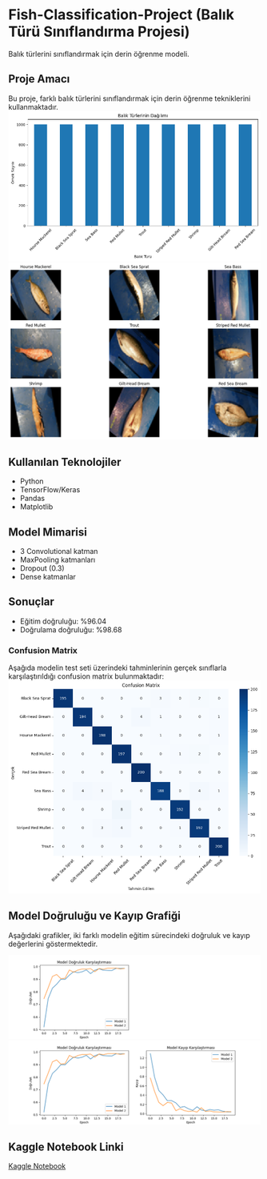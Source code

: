 # Fish-Classification-Project (Balık Türü Sınıflandırma Projesi)
Balık türlerini sınıflandırmak için derin öğrenme modeli.

## Proje Amacı
Bu proje, farklı balık türlerini sınıflandırmak için derin öğrenme tekniklerini kullanmaktadır.
![Balık Sayısı](number-of-fishes.png)
![Balık Türleri](type-of-fishes.png)

## Kullanılan Teknolojiler
- Python
- TensorFlow/Keras
- Pandas
- Matplotlib

## Model Mimarisi
- 3 Convolutional katman
- MaxPooling katmanları
- Dropout (0.3)
- Dense katmanlar

## Sonuçlar
- Eğitim doğruluğu: %96.04
- Doğrulama doğruluğu: %98.68

### Confusion Matrix
Aşağıda modelin test seti üzerindeki tahminlerinin gerçek sınıflarla karşılaştırıldığı confusion matrix bulunmaktadır:
![Confusion Matrix](confusion_matrix.png)

## Model Doğruluğu ve Kayıp Grafiği
Aşağıdaki grafikler, iki farklı modelin eğitim sürecindeki doğruluk ve kayıp değerlerini göstermektedir.

![Model Doğruluğu](model_accuracy.png)
![Model Kaybı](model_loss.png)

## Kaggle Notebook Linki
[Kaggle Notebook](https://www.kaggle.com/code/yasincanyilmazoglu/fishnclass)

